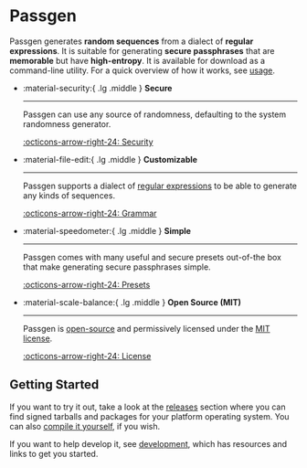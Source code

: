 # Passgen

Passgen generates **random sequences** from a dialect of **regular
expressions**. It is suitable for generating **secure passphrases** that are
**memorable** but have **high-entropy**. It is available for download as a
command-line utility. For a quick overview of how it works, see
[usage](usage.md).

<div class="grid cards" markdown>

-   :material-security:{ .lg .middle } **Secure**

    ---

    Passgen can use any source of randomness, defaulting to the system
    randomness generator.

    [:octicons-arrow-right-24: Security][security]

-   :material-file-edit:{ .lg .middle } **Customizable**

    ---

    Passgen supports a dialect of [regular expressions][regex] to be able to generate
    any kinds of sequences.

    [:octicons-arrow-right-24: Grammar][grammar]

-   :material-speedometer:{ .lg .middle } **Simple**

    ---

    Passgen comes with many useful and secure presets out-of-the box that make
    generating secure passphrases simple.

    [:octicons-arrow-right-24: Presets][presets]

-   :material-scale-balance:{ .lg .middle } **Open Source (MIT)**

    ---

    Passgen is [open-source][repo] and permissively licensed under the [MIT
    license][license].

    [:octicons-arrow-right-24: License][license]

[grammar]: syntax.md
[security]: development/security.md
[presets]: presets.md
[repo]: https://gitlab.com/xfbs/passgen
[license]: https://gitlab.com/xfbs/passgen/-/blob/master/LICENSE.md

</div>

## Getting Started

If you want to try it out, take a look at the [releases](nightly.md) section
where you can find signed tarballs and packages for your platform operating
system. You can also [compile it yourself](development/building.md), if you wish.

If you want to help develop it, see [development](development/index.md), which has
resources and links to get you started.

[regex]: https://en.wikipedia.org/wiki/Regular_expression
